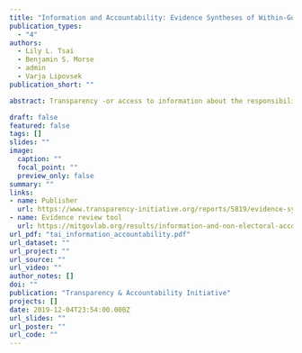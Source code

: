 ```yaml
---
title: "Information and Accountability: Evidence Syntheses of Within-Government and Citizen-Government Accountability Pathways"
publication_types:
  - "4"
authors:
  - Lily L. Tsai
  - Benjamin S. Morse
  - admin
  - Varja Lipovsek
publication_short: ""

abstract: Transparency -or access to information about the responsibilities and actions of those in government- is widely viewed as a prerequisite for effective democratic governance. Various studies testify to the results made possible by transparency initiatives, particularly in the context of democratic elections. Yet there is relatively scarce evidence to explore the effects of transparency on non-electoral accountability or to inform practitioner and policy-maker investments in strengthening accountable democratic governance. These evidence syntheses offer a conceptual framework to understand the causal mechanisms and types of information interventions to enhance accountability and to identify gaps in the evidence base. The report discusses the quality of evidence examined and the implications of these findings to help us develop more nuanced models for understanding the relationship between transparency and accountability.

draft: false
featured: false
tags: []
slides: ""
image:
  caption: ""
  focal_point: ""
  preview_only: false
summary: ""
links:
- name: Publisher
  url: https://www.transparency-initiative.org/reports/5819/evidence-syntheses-of-within-government-and-citizen-government-accountability-pathways/
- name: Evidence review tool
  url: https://mitgovlab.org/results/information-and-non-electoral-accountability-evidence-in-context/  
url_pdf: "tai_information_accountability.pdf"
url_dataset: ""
url_project: ""
url_source: ""
url_video: ""
author_notes: []
doi: ""
publication: "Transparency & Accountability Initiative"
projects: []
date: 2019-12-04T23:54:00.000Z
url_slides: ""
url_poster: ""
url_code: ""
---
```

